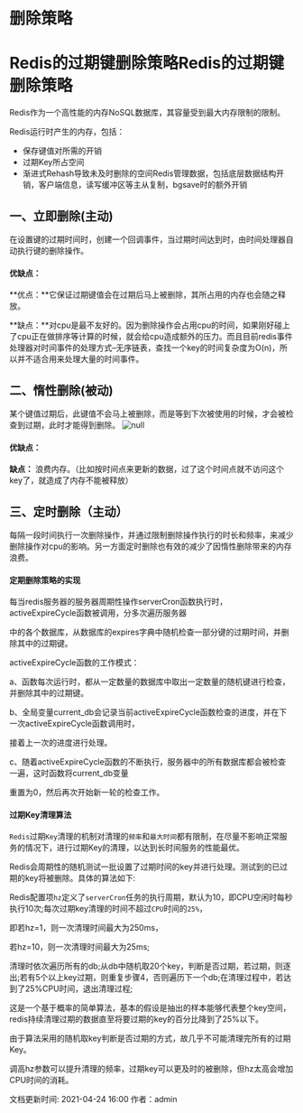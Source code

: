 # 删除策略

# Redis的过期键删除策略Redis的过期键删除策略

Redis作为一个高性能的内存NoSQL数据库，其容量受到最大内存限制的限制。

Redis运行时产生的内存，包括：

- 保存键值对所需的开销
- 过期Key所占空间
- 渐进式Rehash导致未及时删除的空间Redis管理数据，包括底层数据结构开销，客户端信息，读写缓冲区等主从复制，bgsave时的额外开销

## 一、立即删除(主动)

在设置键的过期时间时，创建一个回调事件，当过期时间达到时，由时间处理器自动执行键的删除操作。

#### 优缺点：

**优点：**它保证过期键值会在过期后马上被删除，其所占用的内存也会随之释放。

**缺点：**对cpu是最不友好的。因为删除操作会占用cpu的时间，如果刚好碰上了cpu正在做排序等计算的时候，就会给cpu造成额外的压力。而且目前redis事件处理器对时间事件的处理方式–无序链表，查找一个key的时间复杂度为O(n)，所以并不适合用来处理大量的时间事件。

## 二、惰性删除(被动)

某个键值过期后，此键值不会马上被删除，而是等到下次被使用的时候，才会被检查到过期，此时才能得到删除。
![null](https://gitee.com/vikieq/my_pic/raw/master/uPic/2021/10/11/m_6c10bd74323f6d0f227a75ed7ace73e3_r.png)

#### 优缺点：

**缺点：**
浪费内存。（比如按时间点来更新的数据，过了这个时间点就不访问这个key了，就造成了内存不能被释放）

## 三、定时删除（主动）

每隔一段时间执行一次删除操作，并通过限制删除操作执行的时长和频率，来减少删除操作对cpu的影响。另一方面定时删除也有效的减少了因惰性删除带来的内存浪费。

#### 定期删除策略的实现

每当redis服务器的服务器周期性操作serverCron函数执行时，activeExpireCycle函数被调用，分多次遍历服务器

中的各个数据库，从数据库的expires字典中随机检查一部分键的过期时间，并删除其中的过期键。

activeExpireCycle函数的工作模式：

a、函数每次运行时，都从一定数量的数据库中取出一定数量的随机键进行检查，并删除其中的过期键。

b、全局变量current_db会记录当前activeExpireCycle函数检查的进度，并在下一次activeExpireCycle函数调用时，

接着上一次的进度进行处理。

c、随着activeExpireCycle函数的不断执行，服务器中的所有数据库都会被检查一遍，这时函数将current_db变量

重置为0，然后再次开始新一轮的检查工作。

#### 过期Key清理算法

`Redis`过期`Key`清理的机制对清理的`频率`和`最大时间`都有限制，在尽量不影响正常服务的情况下，进行过期Key的清理，以达到长时间服务的性能最优。

Redis会周期性的随机测试一批设置了过期时间的key并进行处理。测试到的已过期的key将被删除。具体的算法如下:

Redis配置项`hz`定义了`serverCron`任务的执行周期，默认为10，即CPU空闲时每秒执行10次;每次过期key清理的时间不超过`CPU`时间的`25%`，

即若hz=1，则一次清理时间最大为250ms，

若hz=10，则一次清理时间最大为25ms;

清理时依次遍历所有的db;从db中随机取20个key，判断是否过期，若过期，则逐出;若有5个以上key过期，则重复步骤4，否则遍历下一个db;在清理过程中，若达到了25%CPU时间，退出清理过程;

这是一个基于概率的简单算法，基本的假设是抽出的样本能够代表整个key空间，redis持续清理过期的数据直至将要过期的key的百分比降到了25%以下。

由于算法采用的随机取key判断是否过期的方式，故几乎不可能清理完所有的过期Key。

调高hz参数可以提升清理的频率，过期key可以更及时的被删除，但hz太高会增加CPU时间的消耗。

文档更新时间: 2021-04-24 16:00  作者：admin